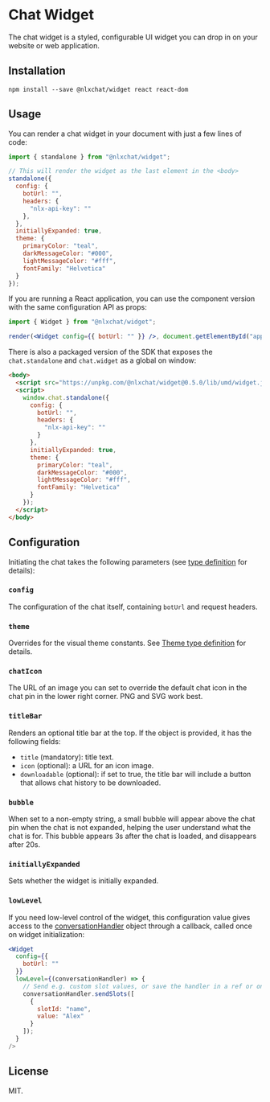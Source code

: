 # Chat Widget

The chat widget is a styled, configurable UI widget you can drop in on your website or web application.

## Installation

`npm install --save @nlxchat/widget react react-dom`

## Usage

You can render a chat widget in your document with just a few lines of code:

```jsx
import { standalone } from "@nlxchat/widget";

// This will render the widget as the last element in the <body>
standalone({
  config: {
    botUrl: "",
    headers: {
      "nlx-api-key": ""
    },
  },
  initiallyExpanded: true,
  theme: {
    primaryColor: "teal",
    darkMessageColor: "#000",
    lightMessageColor: "#fff",
    fontFamily: "Helvetica"
  }
});
```

If you are running a React application, you can use the component version with the same configuration API as props:

```jsx
import { Widget } from "@nlxchat/widget";

render(<Widget config={{ botUrl: "" }} />, document.getElementById("app"));
```

There is also a packaged version of the SDK that exposes the `chat.standalone` and `chat.widget` as a global on window:

```html
<body>
  <script src="https://unpkg.com/@nlxchat/widget@0.5.0/lib/umd/widget.js"></script>
  <script>
    window.chat.standalone({
      config: {
        botUrl: "",
        headers: {
          "nlx-api-key": ""
        }
      },
      initiallyExpanded: true,
      theme: {
        primaryColor: "teal",
        darkMessageColor: "#000",
        lightMessageColor: "#fff",
        fontFamily: "Helvetica"
      }
    });
  </script>
</body>
```

## Configuration

Initiating the chat takes the following parameters (see [type definition](https://github.com/nlxai/chat-sdk/blob/master/packages/widget/src/props.ts) for details):

### `config`

The configuration of the chat itself, containing `botUrl` and request headers.

### `theme`

Overrides for the visual theme constants. See [Theme type definition](https://github.com/nlxai/chat-sdk/blob/master/packages/widget/src/theme.ts) for details.

### `chatIcon`

The URL of an image you can set to override the default chat icon in the chat pin in the lower right corner. PNG and SVG work best.

### `titleBar`

Renders an optional title bar at the top. If the object is provided, it has the following fields:
* `title` (mandatory): title text.
* `icon` (optional): a URL for an icon image.
* `downloadable` (optional): if set to true, the title bar will include a button that allows chat history to be downloaded.

### `bubble`

When set to a non-empty string, a small bubble will appear above the chat pin when the chat is not expanded, helping the user understand what the chat is for. This bubble appears 3s after the chat is loaded, and disappears after 20s.

### `initiallyExpanded`

Sets whether the widget is initially expanded.

### `lowLevel`

If you need low-level control of the widget, this configuration value gives access to the [conversationHandler](https://github.com/nlxai/chat-sdk/blob/94d5fade43c6ed05ddf95de7140bf5bf1e6f916e/packages/core/src/index.ts#L84-L95) object through a callback, called once on widget initialization:

```jsx
<Widget
  config={{
    botUrl: ""
  }}
  lowLevel={(conversationHandler) => {
    // Send e.g. custom slot values, or save the handler in a ref or on the window global
    conversationHandler.sendSlots([
      {
        slotId: "name",
        value: "Alex"
      }
    ]);
  }
/>
```

## License

MIT.
